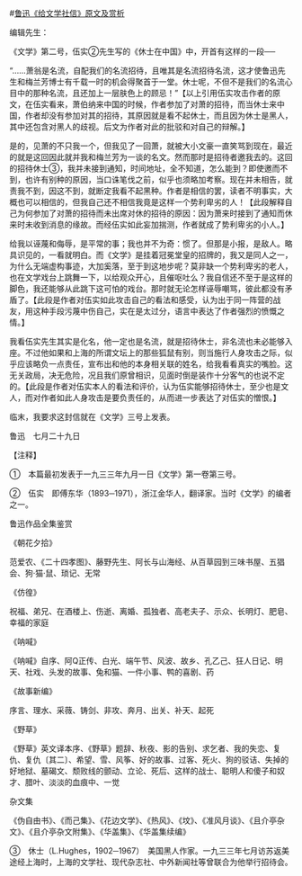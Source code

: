#[鲁迅《给文学社信》原文及赏析](https://www.vrrw.net/wx/8018.html)

编辑先生：

《文学》第二号，伍实②先生写的《休士在中国》中，开首有这样的一段──

“……萧翁是名流，自配我们的名流招待，且唯其是名流招待名流，这才使鲁迅先生和梅兰芳博士有千载一时的机会得聚首于一堂。休士呢，不但不是我们的名流心目中的那种名流，且还加上一层肤色上的顾忌！”【以上引用伍实攻击作者的原文，在伍实看来，萧伯纳来中国的时候，作者参加了对萧的招待，而当休士来中国，作者却没有参加对其的招待，其原因就是看不起休士，而且因为休士是黑人，其中还包含对黑人的歧视。后文为作者对此的批驳和对自己的辩解。】



是的，见萧的不只我一个，但我见了一回萧，就被大小文豪一直笑骂到现在，最近的就是这回因此就并我和梅兰芳为一谈的名文。然而那时是招待者邀我去的。这回的招待休士③，我并未接到通知，时间地址，全不知道，怎么能到？即使邀而不到，也许有别种的原因，当口诛笔伐之前，似乎也须略加考察。现在并未相告，就责我不到，因这不到，就断定我看不起黑种。作者是相信的罢，读者不明事实，大概也可以相信的，但我自己还不相信我竟是这样一个势利卑劣的人！【此段解释自己为何参加了对萧的招待而未出席对休的招待的原因：因为萧来时接到了通知而休来时未收到消息的缘故。而经伍实如此妄加揣测，作者就成了势利卑劣的小人。】

给我以诬蔑和侮辱，是平常的事；我也并不为奇：惯了。但那是小报，是敌人。略具识见的，一看就明白。而《文学》是挂着冠冕堂皇的招牌的，我又是同人之一，为什么无端虚构事迹，大加奚落，至于到这地步呢？莫非缺一个势利卑劣的老人，也在文学戏台上跳舞一下，以给观众开心，且催呕吐么？我自信还不至于是这样的脚色，我还能够从此跳下这可怕的戏台。那时就无论怎样诬辱嘲骂，彼此都没有矛盾了。【此段是作者对伍实如此攻击自己的看法和感受，认为出于同一阵营的战友，用这种手段污蔑中伤自己，实在是太过分，语言中表达了作者强烈的愤慨之情。】

我看伍实先生其实是化名，他一定也是名流，就是招待休士，非名流也未必能够入座。不过他如果和上海的所谓文坛上的那些狐鼠有别，则当施行人身攻击之际，似乎应该略负一点责任，宣布出和他的本身相关联的姓名，给我看看真实的嘴脸。这无关政局，决无危险，况且我们原曾相识，见面时倒是装作十分客气的也说不定的。【此段是作者对伍实本人的看法和评价，认为伍实能够招待休士，至少也是文人，而对作者如此人身攻击是要负责任的，从而进一步表达了对伍实的憎恨。】

临末，我要求这封信就在《文学》三号上发表。

鲁迅　七月二十九日





【注释】

①　本篇最初发表于一九三三年九月一日《文学》第一卷第三号。

②　伍实　即傅东华（1893─1971），浙江金华人，翻译家。当时《文学》的编者之一。

鲁迅作品全集鉴赏

《朝花夕拾》

范爱农、《二十四孝图》、藤野先生、阿长与山海经、从百草园到三味书屋、五猖会、狗·猫·鼠、琐记、无常

《仿徨》

祝福、弟兄、在酒楼上、伤逝、离婚、孤独者、高老夫子、示众、长明灯、肥皂、幸福的家庭

《呐喊》

《呐喊》自序、阿Q正传、白光、端午节、风波、故乡、孔乙己、狂人日记、明天、社戏、头发的故事、兔和猫、一件小事、鸭的喜剧、药

《故事新编》

序言、理水、采薇、铸剑、非攻、奔月、出关、补天、起死

《野草》

《野草》英文译本序、《野草》题辞、秋夜、影的告别、求乞者、我的失恋、复仇、复仇〔其二〕、希望、雪、风筝、好的故事、过客、死火、狗的驳诘、失掉的好地狱、墓碣文、颓败线的颤动、立论、死后、这样的战士、聪明人和傻子和奴才、腊叶、淡淡的血痕中、一觉

杂文集

《伪自由书》、《而己集》、《花边文学》、《热风》、《坟》、《准风月谈》、《且介亭杂文》、《且介亭杂文附集》、《华盖集》、《华盖集续编》

③　休士（L.Hughes，1902─1967）　美国黑人作家。一九三三年七月访苏返美途经上海时，上海的文学社、现代杂志社、中外新闻社等曾联合为他举行招待会。

